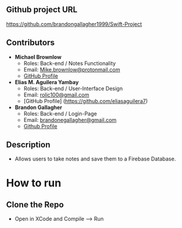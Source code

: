 ## Github project URL
https://github.com/brandongallagher1999/Swift-Project


## Contributors
- **Michael Brownlow**
  - Roles: Back-end / Notes Functionality
  - Email: Mike.brownlow@protonmail.com
  - [GitHub Profile](https://github.com/mbcpa)
- **Elias M. Aguilera Yambay**
  - Roles: Back-end / User-Interface Design
  - Email: rolic100@gmail.com
  - [GitHub Profile] (https://github.com/eliasaguilera7)
- **Brandon Gallagher**
  - Roles: Back-end / Login-Page
  - Email: brandonegallagher@gmail.com
  - [Github Profile](https://github.com/brandongallagher1999)

## Description
- Allows users to take notes and save them to a Firebase Database.

# How to run

## Clone the Repo
- Open in XCode and Compile --> Run
